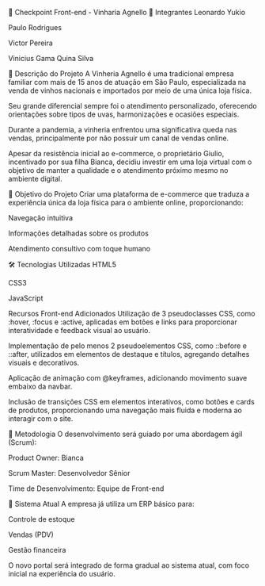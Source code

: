 🍷 Checkpoint Front-end - Vinharia Agnello
👥 Integrantes
Leonardo Yukio

Paulo Rodrigues

Victor Pereira

Vinicius Gama Quina Silva

📝 Descrição do Projeto
A Vinheria Agnello é uma tradicional empresa familiar com mais de 15 anos de atuação em São Paulo, especializada na venda de vinhos nacionais e importados por meio de uma única loja física.

Seu grande diferencial sempre foi o atendimento personalizado, oferecendo orientações sobre tipos de uvas, harmonizações e ocasiões especiais.

Durante a pandemia, a vinheria enfrentou uma significativa queda nas vendas, principalmente por não possuir um canal de vendas online.

Apesar da resistência inicial ao e-commerce, o proprietário Giulio, incentivado por sua filha Bianca, decidiu investir em uma loja virtual com o objetivo de manter a qualidade e o atendimento próximo mesmo no ambiente digital.

🎯 Objetivo do Projeto
Criar uma plataforma de e-commerce que traduza a experiência única da loja física para o ambiente online, proporcionando:

Navegação intuitiva

Informações detalhadas sobre os produtos

Atendimento consultivo com toque humano

🛠️ Tecnologias Utilizadas
HTML5

CSS3

JavaScript

Recursos Front-end Adicionados
Utilização de 3 pseudoclasses CSS, como :hover, :focus e :active, aplicadas em botões e links para proporcionar interatividade e feedback visual ao usuário.

Implementação de pelo menos 2 pseudoelementos CSS, como ::before e ::after, utilizados em elementos de destaque e títulos, agregando detalhes visuais e decorativos.

Aplicação de animação com @keyframes, adicionando movimento suave embaixo da navbar.

Inclusão de transições CSS em elementos interativos, como botões e cards de produtos, proporcionando uma navegação mais fluida e moderna ao interagir com o site.

📌 Metodologia
O desenvolvimento será guiado por uma abordagem ágil (Scrum):

Product Owner: Bianca

Scrum Master: Desenvolvedor Sênior

Time de Desenvolvimento: Equipe de Front-end

🧾 Sistema Atual
A empresa já utiliza um ERP básico para:

Controle de estoque

Vendas (PDV)

Gestão financeira

O novo portal será integrado de forma gradual ao sistema atual, com foco inicial na experiência do usuário.

